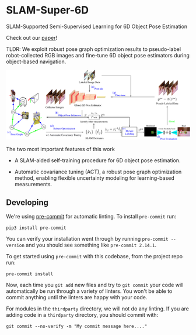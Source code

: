 # SLAM-Super-6D
SLAM-Supported Semi-Supervised Learning for 6D Object Pose Estimation

Check out our [paper](https://arxiv.org/pdf/2203.04424.pdf)!

TLDR: We exploit robust pose graph optimization results to pseudo-label robot-collected RGB images and fine-tune 6D object pose estimators during object-based navigation.

![Method Overview](media/figure1.png)

The two most important features of this work

- A SLAM-aided self-training procedure for 6D object pose estimation.

- Automatic covariance tuning (ACT), a robust pose graph optimization method, enabling flexible uncertainty modeling for learning-based measurements.

## Developing

We're using [pre-commit](https://pre-commit.com/) for automatic linting. To install `pre-commit` run:
```
pip3 install pre-commit
```
You can verify your installation went through by running `pre-commit --version` and you should see something like `pre-commit 2.14.1`.

To get started using `pre-commit` with this codebase, from the project repo run:
```
pre-commit install
```
Now, each time you `git add` new files and try to `git commit` your code will automatically be run through a variety of linters. You won't be able to commit anything until the linters are happy with your code.

For modules in the `thirdparty` directory, we will not do any linting. If you are adding code in a `thirdparty` directory, you should commit with:
```
git commit --no-verify -m "My commit message here...."
```
